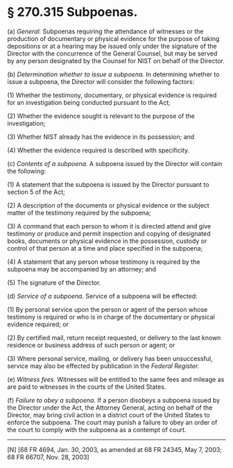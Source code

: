 # § 270.315   Subpoenas.

(a) *General.* Subpoenas requiring the attendance of witnesses or the production of documentary or physical evidence for the purpose of taking depositions or at a hearing may be issued only under the signature of the Director with the concurrence of the General Counsel, but may be served by any person designated by the Counsel for NIST on behalf of the Director.


(b) *Determination whether to issue a subpoena.* In determining whether to issue a subpoena, the Director will consider the following factors: 


(1) Whether the testimony, documentary, or physical evidence is required for an investigation being conducted pursuant to the Act; 


(2) Whether the evidence sought is relevant to the purpose of the investigation; 


(3) Whether NIST already has the evidence in its possession; and 


(4) Whether the evidence required is described with specificity. 


(c) *Contents of a subpoena.* A subpoena issued by the Director will contain the following: 


(1) A statement that the subpoena is issued by the Director pursuant to section 5 of the Act; 


(2) A description of the documents or physical evidence or the subject matter of the testimony required by the subpoena; 


(3) A command that each person to whom it is directed attend and give testimony or produce and permit inspection and copying of designated books, documents or physical evidence in the possession, custody or control of that person at a time and place specified in the subpoena; 


(4) A statement that any person whose testimony is required by the subpoena may be accompanied by an attorney; and 


(5) The signature of the Director. 


(d) *Service of a subpoena.* Service of a subpoena will be effected: 


(1) By personal service upon the person or agent of the person whose testimony is required or who is in charge of the documentary or physical evidence required; or 


(2) By certified mail, return receipt requested, or delivery to the last known residence or business address of such person or agent; or 


(3) Where personal service, mailing, or delivery has been unsuccessful, service may also be effected by publication in the _Federal Register._

(e) *Witness fees.* Witnesses will be entitled to the same fees and mileage as are paid to witnesses in the courts of the United States. 


(f) *Failure to obey a subpoena.* If a person disobeys a subpoena issued by the Director under the Act, the Attorney General, acting on behalf of the Director, may bring civil action in a district court of the United States to enforce the subpoena. The court may punish a failure to obey an order of the court to comply with the subpoena as a contempt of court. 



---

[N] [68 FR 4694, Jan. 30, 2003, as amended at 68 FR 24345, May 7, 2003; 68 FR 66707, Nov. 28, 2003]




